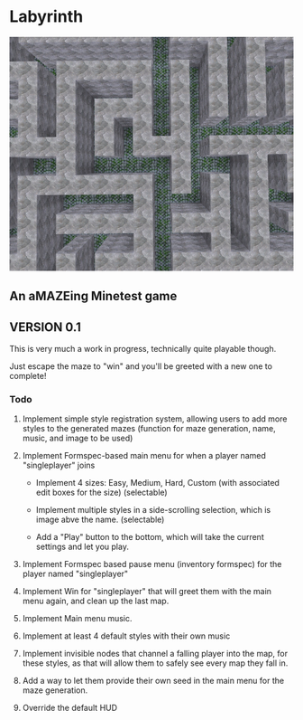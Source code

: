# Labyrinth
![screenshot](screenshot.jpg)
## An aMAZEing Minetest game

## VERSION 0.1

This is very much a work in progress, technically quite playable though. 

Just escape the maze to "win" and you'll be greeted with a new one to complete!


### Todo

1. Implement simple style registration system, allowing users to add more styles to the generated mazes (function for maze generation, name, music, and image to be used)

2. Implement Formspec-based main menu for when a player named "singleplayer" joins

    - Implement 4 sizes: Easy, Medium, Hard, Custom (with associated edit boxes for the size) (selectable)
    
    - Implement multiple styles in a side-scrolling selection, which is image abve the name. (selectable)
    
    - Add a "Play" button to the bottom, which will take the current settings and let you play.

3. Implement Formspec based pause menu (inventory formspec) for the player named "singleplayer"

4. Implement Win for "singleplayer" that will greet them with the main menu again, and clean up the last map.

5. Implement Main menu music.

6. Implement at least 4 default styles with their own music

7. Implement invisible nodes that channel a falling player into the map, for these styles, as that will allow them to safely see every map they fall in.

8. Add a way to let them provide their own seed in the main menu for the maze generation.

9. Override the default HUD

